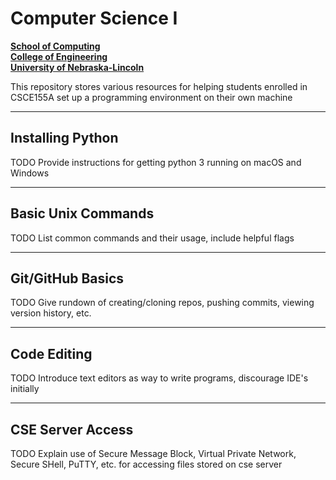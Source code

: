 
# Computer Science I

**[School of Computing](https://computing.unl.edu/)**  
**[College of Engineering](https://engineering.unl.edu/)**  
**[University of Nebraska-Lincoln](https://unl.edu)**

This repository stores various resources for helping students enrolled in CSCE155A set up a programming environment on their own machine

---
## Installing Python

TODO Provide instructions for getting python 3 running on macOS and Windows

---
## Basic Unix Commands

TODO List common commands and their usage, include helpful flags

---
## Git/GitHub Basics

TODO Give rundown of creating/cloning repos, pushing commits, viewing version history, etc.

---
## Code Editing

TODO Introduce text editors as way to write programs, discourage IDE's initially

---
## CSE Server Access

TODO Explain use of Secure Message Block, Virtual Private Network, Secure SHell, PuTTY, etc. for accessing files stored on cse server
